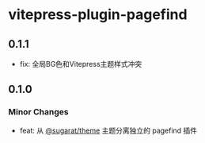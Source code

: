 # vitepress-plugin-pagefind

## 0.1.1
- fix: 全局BG色和Vitepress主题样式冲突

## 0.1.0

### Minor Changes

- feat: 从 [@sugarat/theme](https://github.com/ATQQ/sugar-blog/tree/master/packages/theme) 主题分离独立的 pagefind 插件
